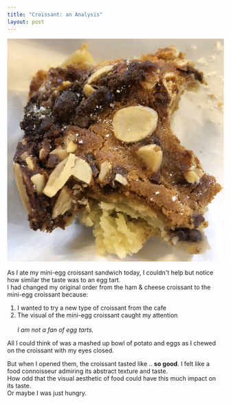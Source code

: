 ```yaml
---
title: "Croissant: an Analysis"
layout: post
---
```

![croissant](/assets/C70A01AA-B650-4F76-A02D-14C2BFB0D8F9.jpeg)

As I ate my mini-egg croissant sandwich today, I couldn't help but notice how similar the taste was to an egg tart.    
I had changed my original order from the ham & cheese croissant to the mini-egg croissant because:

1. I wanted to try a new type of croissant from the cafe
2. The visual of the mini-egg croissant caught my attention
<br/><br/>
_I am not a fan of egg tarts._ 
   
All I could think of was a mashed up bowl of potato and eggs as I chewed on the croissant with my eyes closed.
   
But when I opened them, the croissant tasted like .. **so good**. I felt like a food connoisseur admiring its abstract texture and taste.   
How odd that the visual aesthetic of food could have this much impact on its taste.  
Or maybe I was just hungry.
